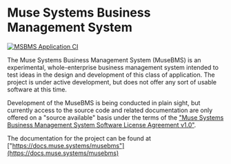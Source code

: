 # Muse Systems Business Management System

[![MSBMS Application CI](https://github.com/MuseSystems/musebms/actions/workflows/msbms_application.yml/badge.svg)](https://github.com/MuseSystems/musebms/actions/workflows/msbms_application.yml)

The Muse Systems Business Management System (MuseBMS) is an experimental,
whole-enterprise business management system intended to test ideas in the design
and development of this class of application. The project is under active
development, but does not offer any sort of usable software at this time.

Development of the MuseBMS is being conducted in plain sight, but currently
access to the source code and related documentation are only offered on a
"source available" basis under the terms of the ["Muse Systems Business Management System Software License Agreement v1.0"](LICENSE.md).

The documentation for the project can be found at ["https://docs.muse.systems/musebms"](https://docs.muse.systems/musebms)